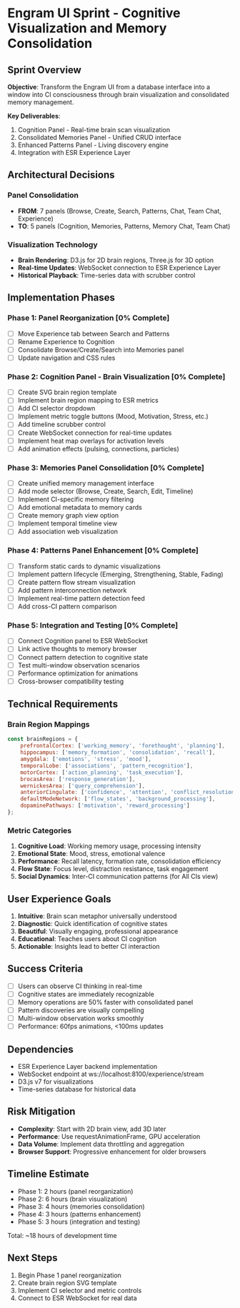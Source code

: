 # Engram UI Sprint - Cognitive Visualization and Memory Consolidation

## Sprint Overview

**Objective**: Transform the Engram UI from a database interface into a window into CI consciousness through brain visualization and consolidated memory management.

**Key Deliverables**:
1. Cognition Panel - Real-time brain scan visualization
2. Consolidated Memories Panel - Unified CRUD interface
3. Enhanced Patterns Panel - Living discovery engine
4. Integration with ESR Experience Layer

## Architectural Decisions

### Panel Consolidation
- **FROM**: 7 panels (Browse, Create, Search, Patterns, Chat, Team Chat, Experience)
- **TO**: 5 panels (Cognition, Memories, Patterns, Memory Chat, Team Chat)

### Visualization Technology
- **Brain Rendering**: D3.js for 2D brain regions, Three.js for 3D option
- **Real-time Updates**: WebSocket connection to ESR Experience Layer
- **Historical Playback**: Time-series data with scrubber control

## Implementation Phases

### Phase 1: Panel Reorganization [0% Complete]
- [ ] Move Experience tab between Search and Patterns
- [ ] Rename Experience to Cognition
- [ ] Consolidate Browse/Create/Search into Memories panel
- [ ] Update navigation and CSS rules

### Phase 2: Cognition Panel - Brain Visualization [0% Complete]
- [ ] Create SVG brain region template
- [ ] Implement brain region mapping to ESR metrics
- [ ] Add CI selector dropdown
- [ ] Implement metric toggle buttons (Mood, Motivation, Stress, etc.)
- [ ] Add timeline scrubber control
- [ ] Create WebSocket connection for real-time updates
- [ ] Implement heat map overlays for activation levels
- [ ] Add animation effects (pulsing, connections, particles)

### Phase 3: Memories Panel Consolidation [0% Complete]
- [ ] Create unified memory management interface
- [ ] Add mode selector (Browse, Create, Search, Edit, Timeline)
- [ ] Implement CI-specific memory filtering
- [ ] Add emotional metadata to memory cards
- [ ] Create memory graph view option
- [ ] Implement temporal timeline view
- [ ] Add association web visualization

### Phase 4: Patterns Panel Enhancement [0% Complete]
- [ ] Transform static cards to dynamic visualizations
- [ ] Implement pattern lifecycle (Emerging, Strengthening, Stable, Fading)
- [ ] Create pattern flow stream visualization
- [ ] Add pattern interconnection network
- [ ] Implement real-time pattern detection feed
- [ ] Add cross-CI pattern comparison

### Phase 5: Integration and Testing [0% Complete]
- [ ] Connect Cognition panel to ESR WebSocket
- [ ] Link active thoughts to memory browser
- [ ] Connect pattern detection to cognitive state
- [ ] Test multi-window observation scenarios
- [ ] Performance optimization for animations
- [ ] Cross-browser compatibility testing

## Technical Requirements

### Brain Region Mappings
```javascript
const brainRegions = {
    prefrontalCortex: ['working_memory', 'forethought', 'planning'],
    hippocampus: ['memory_formation', 'consolidation', 'recall'],
    amygdala: ['emotions', 'stress', 'mood'],
    temporalLobe: ['associations', 'pattern_recognition'],
    motorCortex: ['action_planning', 'task_execution'],
    brocasArea: ['response_generation'],
    wernickesArea: ['query_comprehension'],
    anteriorCingulate: ['confidence', 'attention', 'conflict_resolution'],
    defaultModeNetwork: ['flow_states', 'background_processing'],
    dopaminePathways: ['motivation', 'reward_processing']
};
```

### Metric Categories
1. **Cognitive Load**: Working memory usage, processing intensity
2. **Emotional State**: Mood, stress, emotional valence
3. **Performance**: Recall latency, formation rate, consolidation efficiency
4. **Flow State**: Focus level, distraction resistance, task engagement
5. **Social Dynamics**: Inter-CI communication patterns (for All CIs view)

## User Experience Goals

1. **Intuitive**: Brain scan metaphor universally understood
2. **Diagnostic**: Quick identification of cognitive states
3. **Beautiful**: Visually engaging, professional appearance
4. **Educational**: Teaches users about CI cognition
5. **Actionable**: Insights lead to better CI interaction

## Success Criteria

- [ ] Users can observe CI thinking in real-time
- [ ] Cognitive states are immediately recognizable
- [ ] Memory operations are 50% faster with consolidated panel
- [ ] Pattern discoveries are visually compelling
- [ ] Multi-window observation works smoothly
- [ ] Performance: 60fps animations, <100ms updates

## Dependencies

- ESR Experience Layer backend implementation
- WebSocket endpoint at ws://localhost:8100/experience/stream
- D3.js v7 for visualizations
- Time-series database for historical data

## Risk Mitigation

- **Complexity**: Start with 2D brain view, add 3D later
- **Performance**: Use requestAnimationFrame, GPU acceleration
- **Data Volume**: Implement data throttling and aggregation
- **Browser Support**: Progressive enhancement for older browsers

## Timeline Estimate

- Phase 1: 2 hours (panel reorganization)
- Phase 2: 6 hours (brain visualization)
- Phase 3: 4 hours (memories consolidation)
- Phase 4: 3 hours (patterns enhancement)
- Phase 5: 3 hours (integration and testing)

Total: ~18 hours of development time

## Next Steps

1. Begin Phase 1 panel reorganization
2. Create brain region SVG template
3. Implement CI selector and metric controls
4. Connect to ESR WebSocket for real data